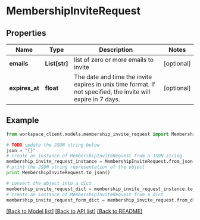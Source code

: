 # MembershipInviteRequest


## Properties
Name | Type | Description | Notes
------------ | ------------- | ------------- | -------------
**emails** | **List[str]** | list of zero or more emails to invite | [optional] 
**expires_at** | **float** | The date and time the invite expires in unix time format.  If not specified, the invite will expire in 7 days.  | [optional] 

## Example

```python
from workspace_client.models.membership_invite_request import MembershipInviteRequest

# TODO update the JSON string below
json = "{}"
# create an instance of MembershipInviteRequest from a JSON string
membership_invite_request_instance = MembershipInviteRequest.from_json(json)
# print the JSON string representation of the object
print MembershipInviteRequest.to_json()

# convert the object into a dict
membership_invite_request_dict = membership_invite_request_instance.to_dict()
# create an instance of MembershipInviteRequest from a dict
membership_invite_request_form_dict = membership_invite_request.from_dict(membership_invite_request_dict)
```
[[Back to Model list]](../README.md#documentation-for-models) [[Back to API list]](../README.md#documentation-for-api-endpoints) [[Back to README]](../README.md)


